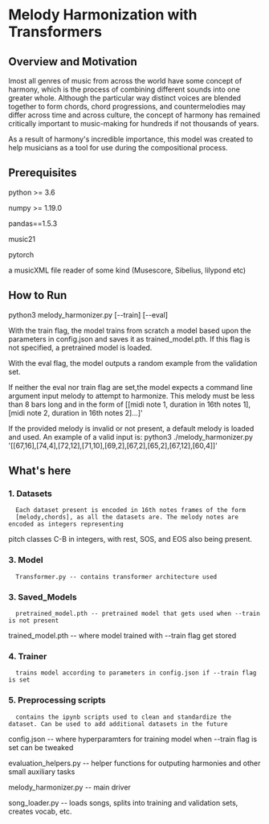 # Melody Harmonization with Transformers 

## Overview and Motivation

lmost all genres of music from across the world have some concept of harmony, which is the process of combining different sounds into one greater whole.
Although the particular way distinct voices are blended together to form chords, chord progressions, and countermelodies may differ across time and across culture, the concept of harmony has remained critically important to music-making for hundreds if not thousands of years.

As a result of harmony's incredible importance, this model was created to help musicians as a tool for use during the compositional process.

## Prerequisites 

python >= 3.6 

numpy >= 1.19.0

pandas==1.5.3

music21 

pytorch 

a musicXML file reader of some kind (Musescore, Sibelius, lilypond etc)


## How to Run

python3 melody_harmonizer.py [--train] [--eval] 

With the train flag, the model trains from scratch a model based upon the parameters in config.json and saves it as
trained_model.pth. If this flag is not specified, a pretrained model is loaded. 

With the eval flag, the model outputs a random example from the validation set. 

If neither the eval nor train flag are set,the model expects a command line argument input melody
to attempt to harmonize. This melody must be less than 8 bars long and in the form of 
[[midi note 1, duration in 16th notes 1], [midi note 2, duration in 16th notes 2]...]'

If the provided melody is invalid or not present, a default melody is loaded and used.
An example of a valid input is: 
python3 ./melody_harmonizer.py '[[67,16],[74,4],[72,12],[71,10],[69,2],[67,2],[65,2],[67,12],[60,4]]'

## What's here 


### 1. Datasets

      Each dataset present is encoded in 16th notes frames of the form 
      [melody,chords], as all the datasets are. The melody notes are encoded as integers representing 
   pitch classes C-B in integers, with rest, SOS, and EOS also being present.
### 3. Model
      Transformer.py -- contains transformer architecture used 
### 3. Saved_Models
      pretrained_model.pth -- pretrained model that gets used when --train is not present
   trained_model.pth -- where model trained with --train flag get stored
### 4. Trainer
      trains model according to parameters in config.json if --train flag is set
### 5. Preprocessing scripts
      contains the ipynb scripts used to clean and standardize the dataset. Can be used to add additional datasets in the future

config.json -- where hyperparamters for training model when --train flag is set can be tweaked 

evaluation_helpers.py -- helper functions for outputing harmonies and other small auxiliary tasks

melody_harmonizer.py -- main driver 

song_loader.py -- loads songs, splits into training and validation sets, creates vocab, etc.

